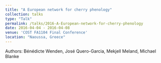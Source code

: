 ```yaml
---
title: "A European network for cherry phenology"
collection: talks
type: "Talk"
permalink: /talks/2016-A-European-network-for-cherry-phenology
date: 2016-04-04 - 2016-04-08
venue: 'COST FA1104 Final Conference'
location: "Naoussa, Greece"
---
```

Authors: Bénédicte Wenden, José Quero-Garcia, Mekjell Meland, Michael Blanke
